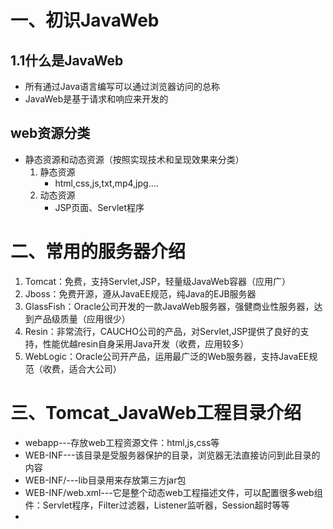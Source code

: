 # 一、初识JavaWeb
## 1.1什么是JavaWeb
* 所有通过Java语言编写可以通过浏览器访问的总称
* JavaWeb是基于请求和响应来开发的
## web资源分类
- 静态资源和动态资源（按照实现技术和呈现效果来分类）
  1. 静态资源
     * html,css,js,txt,mp4,jpg....
  2. 动态资源
     * JSP页面、Servlet程序
# 二、常用的服务器介绍
1. Tomcat：免费，支持Servlet,JSP，轻量级JavaWeb容器（应用广）
2. Jboss：免费开源，遵从JavaEE规范，纯Java的EJB服务器
3. GlassFish：Oracle公司开发的一款JavaWeb服务器，强健商业性服务器，达到产品级质量（应用很少）
4. Resin：非常流行，CAUCHO公司的产品，对Servlet,JSP提供了良好的支持，性能优越resin自身采用Java开发（收费，应用较多）
5. WebLogic：Oracle公司开产品，运用最广泛的Web服务器，支持JavaEE规范（收费，适合大公司）

# 三、Tomcat_JavaWeb工程目录介绍
* webapp---存放web工程资源文件：html,js,css等
* WEB-INF---该目录是受服务器保护的目录，浏览器无法直接访问到此目录的内容
* WEB-INF/---lib目录用来存放第三方jar包
* WEB-INF/web.xml---它是整个动态web工程描述文件，可以配置很多web组件：Servlet程序，Filter过滤器，Listener监听器，Session超时等等
* 
